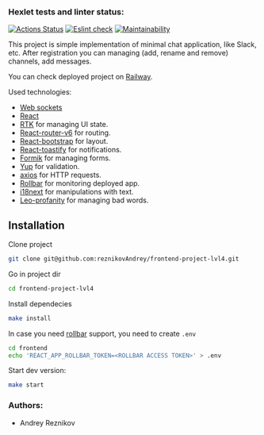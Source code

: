 ### Hexlet tests and linter status:
[![Actions Status](https://github.com/reznikovAndrey/frontend-project-lvl4/workflows/hexlet-check/badge.svg)](https://github.com/reznikovAndrey/frontend-project-lvl4/actions) [![Eslint check](https://github.com/reznikovAndrey/frontend-project-lvl4/workflows/linter-check/badge.svg)](https://github.com/reznikovAndrey/frontend-project-lvl4/actions) [![Maintainability](https://api.codeclimate.com/v1/badges/a7068ee894d839d9f9f7/maintainability)](https://codeclimate.com/github/reznikovAndrey/frontend-project-lvl4/maintainability)

This project is simple implementation of minimal chat application, like Slack, etc. After registration you can managing (add, rename and remove) channels, add messages. 

You can check deployed project on [Railway](https://frontend-project-lvl4-production-e109.up.railway.app/).

Used technologies:
- [Web sockets](https://socket.io/)
- [React](https://reactjs.org/)
- [RTK](https://redux-toolkit.js.org/) for managing UI state.
- [React-router-v6](https://reactrouter.com/en/main) for routing.
- [React-bootstrap](https://react-bootstrap.github.io/) for layout.
- [React-toastify](https://www.npmjs.com/package/react-toastify) for notifications.
- [Formik](https://formik.org/) for managing forms.
- [Yup](https://www.npmjs.com/package/yup) for validation.
- [axios](https://axios-http.com/) for HTTP requests.
- [Rollbar](https://rollbar.com/) for monitoring deployed app.
- [i18next](https://www.i18next.com/) for manipulations with text.
- [Leo-profanity](https://www.npmjs.com/package/leo-profanity) for managing bad words.

## Installation
Clone project
```sh
git clone git@github.com:reznikovAndrey/frontend-project-lvl4.git
```

Go in project dir
```sh
cd frontend-project-lvl4
```

Install dependecies
```sh
make install
```

In case you need [rollbar](https://rollbar.com/) support, you need to create `.env`
```sh
cd frontend
echo 'REACT_APP_ROLLBAR_TOKEN=<ROLLBAR ACCESS TOKEN>' > .env
```

Start dev version:
```sh
make start
```

### Authors:
- Andrey Reznikov